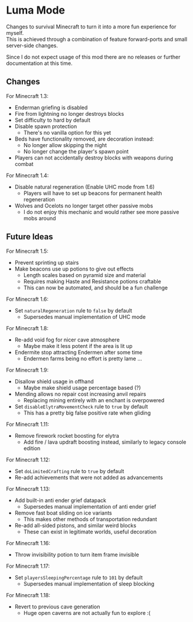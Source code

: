 # Luma Mode

Changes to survival Minecraft to turn it into a more fun experience for myself.  
This is achieved through a combination of feature forward-ports and small server-side changes.

Since I do not expect usage of this mod there are no releases or further documentation at this time.

## Changes

For Minecraft 1.3:

- Enderman griefing is disabled
- Fire from lightning no longer destroys blocks
- Set difficulty to hard by default
- Disable spawn protection
  - There's no vanilla option for this yet
- Beds have functionality removed, are decoration instead:
    - No longer allow skipping the night
    - No longer change the player's spawn point
- Players can not accidentally destroy blocks with weapons during combat

For Minecraft 1.4:

- Disable natural regeneration (Enable UHC mode from 1.6)
    - Players will have to set up beacons for permanent health regeneration
- Wolves and Ocelots no longer target other passive mobs
    - I do not enjoy this mechanic and would rather see more passive mobs around

## Future Ideas

For Minecraft 1.5:

- Prevent sprinting up stairs
- Make beacons use up potions to give out effects
    - Length scales based on pyramid size and material
    - Requires making Haste and Resistance potions craftable
    - This can now be automated, and should be a fun challenge

For Minecraft 1.6:

- Set `naturalRegeneration` rule to `false` by default
    - Supersedes manual implementation of UHC mode

For Minecraft 1.8:

- Re-add void fog for nicer cave atmosphere
    - Maybe make it less potent if the area is lit up
- Endermite stop attracting Endermen after some time
    - Endermen farms being no effort is pretty lame ...

For Minecraft 1.9:

- Disallow shield usage in offhand
    - Maybe make shield usage percentage based (?)
- Mending allows no repair cost increasing anvil repairs
    - Replacing mining entirely with an enchant is overpowered
- Set `disableElytraMovementCheck` rule to `true` by default
    - This has a pretty big false positive rate when gliding

For Minecraft 1.11:

- Remove firework rocket boosting for elytra
    - Add fire / lava updraft boosting instead, similarly to legacy console edition

For Minecraft 1.12:

- Set `doLimitedCrafting` rule to `true` by default
- Re-add achievements that were not added as advancements

For Minecraft 1.13:

- Add built-in anti ender grief datapack
    - Supersedes manual implementation of anti ender grief
- Remove fast boat sliding on ice variants
    - This makes other methods of transportation redundant
- Re-add all-sided pistons, and similar weird blocks
    - These can exist in legitimate worlds, useful decoration

For Minecraft 1.16:

- Throw invisibility potion to turn item frame invisible

For Minecraft 1.17:

- Set `playersSleepingPercentage` rule to `101` by default
    - Supersedes manual implementation of sleep blocking

For Minecraft 1.18:

- Revert to previous cave generation
    - Huge open caverns are not actually fun to explore :(
